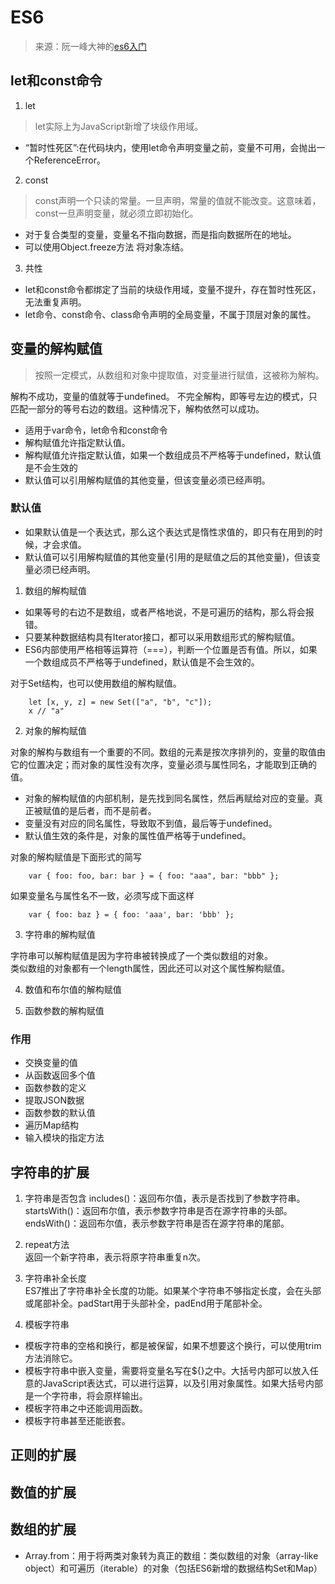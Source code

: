 # ES6
> 来源：阮一峰大神的[es6入门](http://es6.ruanyifeng.com)

## let和const命令
1. let

> let实际上为JavaScript新增了块级作用域。

* “暂时性死区”:在代码块内，使用let命令声明变量之前，变量不可用，会抛出一个ReferenceError。

2. const

> const声明一个只读的常量。一旦声明，常量的值就不能改变。这意味着，const一旦声明变量，就必须立即初始化。

* 对于复合类型的变量，变量名不指向数据，而是指向数据所在的地址。 
* 可以使用Object.freeze方法 将对象冻结。

3. 共性
* let和const命令都绑定了当前的块级作用域，变量不提升，存在暂时性死区，无法重复声明。
* let命令、const命令、class命令声明的全局变量，不属于顶层对象的属性。


## 变量的解构赋值
> 按照一定模式，从数组和对象中提取值，对变量进行赋值，这被称为解构。

解构不成功，变量的值就等于undefined。
不完全解构，即等号左边的模式，只匹配一部分的等号右边的数组。这种情况下，解构依然可以成功。

* 适用于var命令，let命令和const命令
* 解构赋值允许指定默认值。
* 解构赋值允许指定默认值，如果一个数组成员不严格等于undefined，默认值是不会生效的
* 默认值可以引用解构赋值的其他变量，但该变量必须已经声明。

### 默认值
* 如果默认值是一个表达式，那么这个表达式是惰性求值的，即只有在用到的时候，才会求值。
* 默认值可以引用解构赋值的其他变量(引用的是赋值之后的其他变量)，但该变量必须已经声明。

1. 数组的解构赋值  
* 如果等号的右边不是数组，或者严格地说，不是可遍历的结构，那么将会报错。
* 只要某种数据结构具有Iterator接口，都可以采用数组形式的解构赋值。
* ES6内部使用严格相等运算符（===），判断一个位置是否有值。所以，如果一个数组成员不严格等于undefined，默认值是不会生效的。

对于Set结构，也可以使用数组的解构赋值。
        
        let [x, y, z] = new Set(["a", "b", "c"]);
        x // "a"

2. 对象的解构赋值  

对象的解构与数组有一个重要的不同。数组的元素是按次序排列的，变量的取值由它的位置决定；而对象的属性没有次序，变量必须与属性同名，才能取到正确的值。

* 对象的解构赋值的内部机制，是先找到同名属性，然后再赋给对应的变量。真正被赋值的是后者，而不是前者。
* 变量没有对应的同名属性，导致取不到值，最后等于undefined。
* 默认值生效的条件是，对象的属性值严格等于undefined。

对象的解构赋值是下面形式的简写

        var { foo: foo, bar: bar } = { foo: "aaa", bar: "bbb" };
如果变量名与属性名不一致，必须写成下面这样
        
        var { foo: baz } = { foo: 'aaa', bar: 'bbb' };

3. 字符串的解构赋值

字符串可以解构赋值是因为字符串被转换成了一个类似数组的对象。  
类似数组的对象都有一个length属性，因此还可以对这个属性解构赋值。

4. 数值和布尔值的解构赋值

5. 函数参数的解构赋值

### 作用
* 交换变量的值
* 从函数返回多个值
* 函数参数的定义
* 提取JSON数据
* 函数参数的默认值
* 遍历Map结构
* 输入模块的指定方法

## 字符串的扩展
1. 字符串是否包含
includes()：返回布尔值，表示是否找到了参数字符串。  
startsWith()：返回布尔值，表示参数字符串是否在源字符串的头部。  
endsWith()：返回布尔值，表示参数字符串是否在源字符串的尾部。  

2. repeat方法  
返回一个新字符串，表示将原字符串重复n次。

3. 字符串补全长度  
ES7推出了字符串补全长度的功能。如果某个字符串不够指定长度，会在头部或尾部补全。padStart用于头部补全，padEnd用于尾部补全。

4. 模板字符串
* 模板字符串的空格和换行，都是被保留，如果不想要这个换行，可以使用trim方法消除它。
* 模板字符串中嵌入变量，需要将变量名写在${}之中。大括号内部可以放入任意的JavaScript表达式，可以进行运算，以及引用对象属性。如果大括号内部是一个字符串，将会原样输出。
* 模板字符串之中还能调用函数。
* 模板字符串甚至还能嵌套。

## 正则的扩展

## 数值的扩展

## 数组的扩展
* Array.from：用于将两类对象转为真正的数组：类似数组的对象（array-like object）和可遍历（iterable）的对象（包括ES6新增的数据结构Set和Map）


